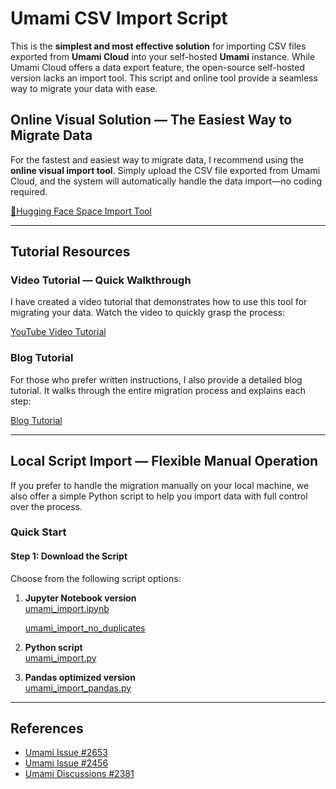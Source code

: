 # Umami CSV Import Script

This is the **simplest and most effective solution** for importing CSV files exported from **Umami Cloud** into your self-hosted **Umami** instance. While Umami Cloud offers a data export feature, the open-source self-hosted version lacks an import tool. This script and online tool provide a seamless way to migrate your data with ease.

## Online Visual Solution — The Easiest Way to Migrate Data

For the fastest and easiest way to migrate data, I recommend using the **online visual import tool**. Simply upload the CSV file exported from Umami Cloud, and the system will automatically handle the data import—no coding required.

[🤗Hugging Face Space Import Tool](https://huggingface.co/spaces/RoversX/umami_import)

---

## Tutorial Resources

### Video Tutorial — Quick Walkthrough

I have created a video tutorial that demonstrates how to use this tool for migrating your data. Watch the video to quickly grasp the process:

[YouTube Video Tutorial](https://youtu.be/m3hJ_MJ7Ljo)

### Blog Tutorial

For those who prefer written instructions, I also provide a detailed blog tutorial. It walks through the entire migration process and explains each step:

[Blog Tutorial](https://blog.closex.org/posts/29bdb155/)

---

## Local Script Import — Flexible Manual Operation

If you prefer to handle the migration manually on your local machine, we also offer a simple Python script to help you import data with full control over the process.

### Quick Start

#### Step 1: Download the Script

Choose from the following script options:

1. **Jupyter Notebook version**  
   [umami_import.ipynb](https://github.com/RoversX/umami-csv-import-script/blob/main/umami_import.ipynb)
   
   [umami_import_no_duplicates](https://github.com/RoversX/umami-csv-import-script/blob/main/umami_import_no_duplicates.ipynb)

3. **Python script**  
   [umami_import.py](https://github.com/RoversX/umami-csv-import-script/blob/main/umami_import.py)

4. **Pandas optimized version**  
   [umami_import_pandas.py](https://github.com/RoversX/umami-csv-import-script/blob/main/umami_import_pandas.py)

---

## References

- [Umami Issue #2653](https://github.com/umami-software/umami/issues/2653#issuecomment-2040970801)
- [Umami Issue #2456](https://github.com/umami-software/umami/issues/2456)
- [Umami Discussions #2381](https://github.com/umami-software/umami/discussions/2381)
